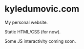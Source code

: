 # kyledumovic.com

My personal website.

Static HTML/CSS (for now).

Some JS interactivity coming soon.
